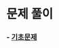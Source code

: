 # 문제 풀이

### - [기초문제](https://github.com/JangHyoGwang/TIL/blob/main/Java/%EA%B8%B0%EC%B4%88%EB%AC%B8%EC%A0%9C.md)
